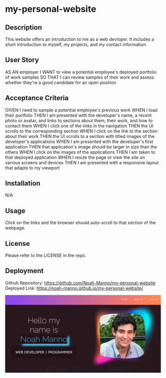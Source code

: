 # my-personal-website

## Description
This website offers an introduction to me as a web devloper. It includes a short introduction to myself, my projects, and my contact information. 

## User Story

AS AN employer
I WANT to view a potential employee's deployed portfolio of work samples
SO THAT I can review samples of their work and assess whether they're a good candidate for an open position

## Acceptance Criteria

GIVEN I need to sample a potential employee's previous work
WHEN I load their portfolio
THEN I am presented with the developer's name, a recent photo or avatar, and links to sections about them, their work, and how to contact them
WHEN I click one of the links in the navigation
THEN the UI scrolls to the corresponding section
WHEN I click on the link to the section about their work
THEN the UI scrolls to a section with titled images of the developer's applications
WHEN I am presented with the developer's first application
THEN that application's image should be larger in size than the others
WHEN I click on the images of the applications
THEN I am taken to that deployed application
WHEN I resize the page or view the site on various screens and devices
THEN I am presented with a responsive layout that adapts to my viewport


## Installation

N/A

## Usage

Click on the links and the browser should auto-scroll to that section of the webpage. 

## License

Please refer to the LICENSE in the repo. 

## Deployment

Github Repository: https://github.com/Noah-Manno/my-personal-website
Deployed Link: https://noah-manno.github.io/my-personal-website/

![deployed site screenshot](/assets/images/Mydeployedsite.png)